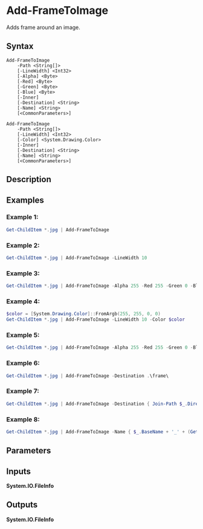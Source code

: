 # Add-FrameToImage

Adds frame around an image.


## Syntax

```
Add-FrameToImage
    -Path <String[]>
    [-LineWidth] <Int32>
    [-Alpha] <Byte>
    [-Red] <Byte>
    [-Green] <Byte>
    [-Blue] <Byte>
    [-Inner]
    [-Destination] <String>
    [-Name] <String>
    [<CommonParameters>]
```

```
Add-FrameToImage
    -Path <String[]>
    [-LineWidth] <Int32>
    [-Color] <System.Drawing.Color>
    [-Inner]
    [-Destination] <String>
    [-Name] <String>
    [<CommonParameters>]
```


## Description

## Examples

### Example 1:

```ps1
Get-ChildItem *.jpg | Add-FrameToImage
```


### Example 2:

```ps1
Get-ChildItem *.jpg | Add-FrameToImage -LineWidth 10
```


### Example 3:

```ps1
Get-ChildItem *.jpg | Add-FrameToImage -Alpha 255 -Red 255 -Green 0 -Blue 0
```


### Example 4:

```ps1
$color = [System.Drawing.Color]::FromArgb(255, 255, 0, 0)
Get-ChildItem *.jpg | Add-FrameToImage -LineWidth 10 -Color $color
```


### Example 5:

```ps1
Get-ChildItem *.jpg | Add-FrameToImage -Alpha 255 -Red 255 -Green 0 -Blue 0
```


### Example 6:

```ps1
Get-ChildItem *.jpg | Add-FrameToImage -Destination .\frame\
```


### Example 7:

```ps1
Get-ChildItem *.jpg | Add-FrameToImage -Destination { Join-Path $_.DirectoryName \frame\ }
```


### Example 8:

```ps1
Get-ChildItem *.jpg | Add-FrameToImage -Name { $_.BaseName + '_' + (Get-Date -Format 'yyyy-MM-dd-HH-mm-ss') + $_.Extension }
```


## Parameters

## Inputs

**System.IO.FileInfo**


## Outputs

**System.IO.FileInfo**
